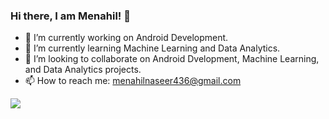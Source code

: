 ### Hi there, I am Menahil! 👋

- 🔭 I’m currently working on Android Development.
- 🌱 I’m currently learning Machine Learning and Data Analytics.
- 👯 I’m looking to collaborate on Android Dvelopment, Machine Learning, and Data Analytics projects.
- 📫 How to reach me: menahilnaseer436@gmail.com

<img src="https://github-readme-stats.vercel.app/api?username=Menahil-Naseer&&show_icons=true&title_color=ffffff&icon_color=bb2acf&text_color=daf7dc&bg_color=151515">
